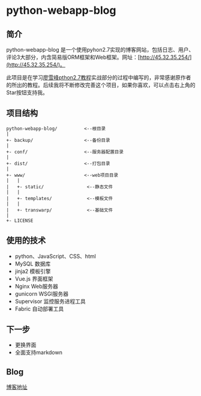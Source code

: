# python-webapp-blog
## 简介
python-webapp-blog 是一个使用pyhon2.7实现的博客网站，包括日志、用户、评论3大部分，内含简易版ORM框架和Web框架。网址：[http://45.32.35.254/](http://45.32.35.254/)。

此项目是在学习[廖雪峰pthon2.7教程](http://www.liaoxuefeng.com/)实战部分的过程中编写的，非常感谢原作者的所出的教程。后续我将不断修改完善这个项目，如果你喜欢，可以点击右上角的Star按钮支持我。

## 项目结构
    python-webapp-blog/          <--根目录
    |
    +- backup/                   <--备份目录
    |
    +- conf/                     <--服务器配置目录
    |
    +- dist/                     <--打包目录
    |
    +- www/                      <--web项目目录
    |	|
    |	+- static/                <--静态文件
    |	|
    |	+- templates/             <--模板文件
    |	|
    |	+- transwarp/             <--基础文件
    |
    +- LICENSE
	
## 使用的技术
- python、JavaScript、CSS、html
- MySQL 数据库
- jinja2 模板引擎
- Vue.js 界面框架
- Nginx Web服务器
- gunicorn WSGI服务器
- Supervisor 监控服务进程工具
- Fabric 自动部署工具


## 下一步
- 更换界面
- 全面支持markdown

## Blog
[博客地址](http://blog.csdn.net/tzshlyt)
